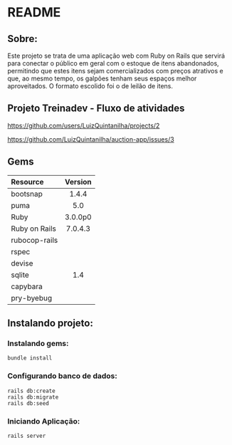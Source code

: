 # README
## Sobre:
Este projeto se trata de uma aplicação  web com Ruby on Rails que servirá para conectar o público em geral com o estoque de itens abandonados, permitindo que estes itens sejam comercializados com preços atrativos e que, ao mesmo tempo, os galpões tenham seus espaços melhor aproveitados. O formato escolido foi o de leilão de itens.

## Projeto Treinadev - Fluxo de atividades
https://github.com/users/LuizQuintanilha/projects/2

https://github.com/LuizQuintanilha/auction-app/issues/3

## Gems

| Resource | Version|
|:---|:---:|
| bootsnap | 1.4.4 |
| puma | 5.0 |
| Ruby | 3.0.0p0 |
| Ruby on Rails | 7.0.4.3 |
| rubocop-rails ||
| rspec ||
| devise ||
| sqlite | 1.4 |
| capybara ||
| pry-byebug ||

## Instalando projeto: 
### Instalando gems:

```
bundle install
```
### Configurando banco de dados:
```
rails db:create
rails db:migrate
rails db:seed
```

### Iniciando  Aplicação:
```
rails server
```